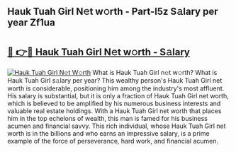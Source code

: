 ## Hauk Tuah Girl N𝚎t w𝚘rth - Part-l5z S𝚊lary per year Zf1ua

# <h2><a href="http://gc0fk7.nevu.top/?p=Hauk+Tuah+Girl">🔗 👉🔴 Hauk Tuah Girl N𝚎t w𝚘rth - S𝚊lary</a></h2>

[![Hauk Tuah Girl N𝚎t W𝚘rth](https://i.imgur.com/Oavwk0R.jpeg)](http://gc0fk7.nevu.top/?p=Hauk+Tuah+Girl)
What is Hauk Tuah Girl n𝚎t w𝚘rth? What is Hauk Tuah Girl s𝚊lary per year?
This wealthy person's Hauk Tuah Girl net worth is considerable, positioning him among the industry's most affluent. His salary is substantial, but it is only a fraction of Hauk Tuah Girl net worth, which is believed to be amplified by his numerous business interests and valuable real estate holdings. With a Hauk Tuah Girl net worth that places him in the top echelons of wealth, this man is famed for his business acumen and financial savvy. This rich individual, whose Hauk Tuah Girl net worth is in the billions and who earns an impressive salary, is a prime example of the force of perseverance, hard work, and financial acumen.
